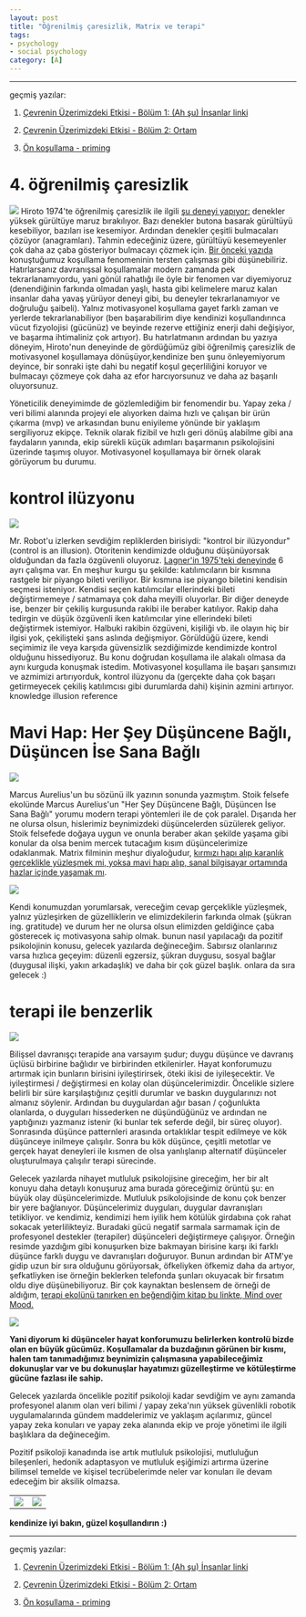 ```yaml
---
layout: post
title: "Öğrenilmiş çaresizlik, Matrix ve terapi"
tags:
- psychology
- social psychology
category: [A]
---
```



-------
geçmiş yazılar:

1. [Çevrenin Üzerimizdeki Etkisi - Bölüm 1: (Ah şu) İnsanlar linki](https://unnamed-idea.github.io/writing/2024/02/01/%C3%A7evrenin-etkisi) 

2. [Çevrenin Üzerimizdeki Etkisi - Bölüm 2: Ortam](https://unnamed-idea.github.io/writing/2024/02/20/%C3%A7evrenin-etkisi-b%C3%B6l%C3%BCm2) 

3. [Ön koşullama - priming](https://unnamed-idea.github.io/writing/2025/05/01/kosullama) 


# 4. öğrenilmiş çaresizlik
![](/assets/img/blog/priming2/lh.png)
Hiroto 1974'te öğrenilmiş çaresizlik ile ilgili [şu deneyi yapıyor:](https://psycnet.apa.org/record/1974-24488-001) denekler yüksek gürültüye maruz bırakılıyor. Bazı denekler butona basarak gürültüyü kesebiliyor, bazıları ise kesemiyor. Ardından denekler çeşitli bulmacaları çözüyor (anagramları). Tahmin edeceğiniz üzere, gürültüyü kesemeyenler çok daha az çaba gösteriyor bulmacayı çözmek için. [Bir önceki yazıda](https://unnamed-idea.github.io/writing/2025/05/01/kosullama) konuştuğumuz koşullama fenomeninin tersten çalışması gibi düşünebiliriz. Hatırlarsanız davranışsal koşullamalar modern zamanda pek tekrarlanamıyordu, yani gönül rahatlığı ile öyle bir fenomen var diyemiyoruz (denendiğinin farkında olmadan yaşlı, hasta gibi kelimelere maruz kalan insanlar daha yavaş yürüyor deneyi gibi, bu deneyler tekrarlanamıyor ve doğruluğu şaibeli). Yalnız motivasyonel koşullama gayet farklı zaman ve yerlerde tekrarlanabiliyor (ben başarabilirim diye kendinizi koşullandırınca vücut fizyolojisi (gücünüz) ve beyinde rezerve ettiğiniz enerji dahi değişiyor, ve başarma ihtimaliniz çok artıyor). Bu hatırlatmanın ardından bu yazıya döneyim, Hiroto'nun deneyinde de gördüğümüz gibi öğrenilmiş çaresizlik de motivasyonel koşullamaya dönüşüyor,kendinize ben şunu önleyemiyorum deyince, bir sonraki işte dahi bu negatif koşul geçerliliğini koruyor ve bulmacayı çözmeye çok daha az efor harcıyorsunuz ve daha az başarılı oluyorsunuz. 

Yöneticilik deneyimimde de gözlemlediğim bir fenomendir bu. Yapay zeka / veri bilimi alanında projeyi ele alıyorken daima hızlı ve çalışan bir ürün çıkarma (mvp) ve arkasından bunu eniyileme yönünde bir yaklaşım sergiliyoruz ekipçe. Teknik olarak fizibil ve hızlı geri dönüş alabilme gibi ana faydaların yanında, ekip sürekli küçük adımları başarmanın psikolojisini üzerinde taşımış oluyor. Motivasyonel koşullamaya bir örnek olarak görüyorum bu durumu.

# kontrol ilüzyonu
![](/assets/img/blog/priming2/pds.png)

Mr. Robot'u izlerken sevdiğim repliklerden birisiydi: "kontrol bir ilüzyondur" (control is an illusion). Otoritenin kendimizde olduğunu düşünüyorsak olduğundan da fazla özgüvenli oluyoruz. [Lagner'in 1975'teki deneyinde](https://psycnet.apa.org/record/1977-03333-001) 6 ayrı çalışma var. En meşhur kurgu şu şekilde: katılımcıların bir kısmına rastgele bir piyango bileti veriliyor. Bir kısmına ise piyango biletini kendisin seçmesi isteniyor. Kendisi seçen katılımcılar ellerindeki bileti değiştirmemeye / satmamaya çok daha meyilli oluyorlar. Bir diğer deneyde ise, benzer bir çekiliş kurgusunda rakibi ile beraber katılıyor. Rakip daha tedirgin ve düşük özgüvenli iken katılımcılar yine ellerindeki bileti değiştirmek istemiyor. Halbuki rakibin özgüveni, kişiliği vb. ile olayın hiç bir ilgisi yok, çekilişteki şans aslında değişmiyor. Görüldüğü üzere, kendi seçimimiz ile veya karşıda güvensizlik sezdiğimizde kendimizde kontrol olduğunu hissediyoruz. Bu konu doğrudan koşullama ile alakalı olmasa da aynı kurguda konuşmak istedim. Motivasyonel koşullama ile başarı şansımızı ve azmimizi artırıyorduk, kontrol ilüzyonu da (gerçekte daha çok başarı getirmeyecek çekiliş katılımcısı gibi durumlarda dahi) kişinin azmini artırıyor. knowledge illusion reference

# Mavi Hap: Her Şey Düşüncene Bağlı, Düşüncen İse Sana Bağlı
![](/assets/img/blog/priming2/map.png)

Marcus Aurelius'un bu sözünü ilk yazının sonunda yazmıştım. Stoik felsefe ekolünde Marcus Aurelius'un "Her Şey Düşüncene Bağlı, Düşüncen İse Sana Bağlı" yorumu modern terapi yöntemleri ile de çok paralel. Dışarıda her ne olursa olsun, hislerimiz beynimizdeki düşüncelerden süzülerek geliyor. Stoik felsefede doğaya uygun ve onunla beraber akan şekilde yaşama gibi konular da olsa benim mercek tutacağım kısım düşüncelerimize odaklanmak. Matrix filminin meşhur diyaloğudur, [kırmızı hapı alıp karanlık gerçeklikle yüzleşmek mi, yoksa mavi hapı alıp, sanal bilgisayar ortamında hazlar içinde yaşamak mı](https://en.wikipedia.org/wiki/Red_pill_and_blue_pill). 

![](/assets/img/blog/priming2/matrix.jpg)


Kendi konumuzdan yorumlarsak, vereceğim cevap gerçeklikle yüzleşmek, yalnız yüzleşirken de güzelliklerin ve elimizdekilerin farkında olmak (şükran ing. gratitude) ve durum her ne olursa olsun elimizden geldiğince çaba gösterecek iç motivasyona sahip olmak. bunun nasıl yapılacağı da pozitif psikolojinin konusu, gelecek yazılarda değineceğim. Sabırsız olanlarınız varsa hızlıca geçeyim: düzenli egzersiz, şükran duygusu, sosyal bağlar (duygusal ilişki, yakın arkadaşlık) ve daha bir çok güzel başlık. onlara da sıra gelecek :)

# terapi ile benzerlik
![](/assets/img/blog/priming2/diag.png)

Bilişsel davranışçı terapide ana varsayım şudur; duygu düşünce ve davranış üçlüsü birbirine bağlıdır ve birbirinden etkilenirler. Hayat konforumuzu artırmak için bunların birisini iyileştirirsek, öteki ikisi de iyileşecektir. Ve iyileştirmesi / değiştirmesi en kolay olan düşüncelerimizdir. Öncelikle sizlere belirli bir süre karşılaştığınız çeşitli durumlar ve baskın duygularınızı not almanız söylenir. Ardından bu duygulardan ağır basan / çoğunlukta olanlarda, o duyguları hissederken ne düşündüğünüz ve ardından ne yaptığınızı yazmanız istenir (ki bunlar tek seferde değil, bir süreç oluyor). Sonrasında düşünce patternleri arasında ortaklıklar tespit edilmeye ve kök düşünceye inilmeye çalışılır. Sonra bu kök düşünce, çeşitli metotlar ve gerçek hayat deneyleri ile kısmen de olsa yanlışlanıp alternatif düşünceler oluşturulmaya çalışılır terapi sürecinde. 

Gelecek yazılarda nihayet mutluluk psikolojisine gireceğim, her bir alt konuyu daha detaylı konuşuruz ama burada göreceğimiz örüntü şu: en büyük olay düşüncelerimizde. Mutluluk psikolojisinde de konu çok benzer bir yere bağlanıyor. Düşüncelerimiz duyguları, duygular davranışları tetikliyor. ve kendimiz, kendimizi hem iyilik hem kötülük girdabına çok rahat sokacak yeterlilikteyiz. Buradaki gücü negatif sarmala sarmamak için de profesyonel destekler (terapiler) düşünceleri değiştirmeye çalışıyor. Örneğin resimde yazdığım gibi konuşurken bize bakmayan birisine karşı iki farklı düşünce farklı duygu ve davranışları doğuruyor. Bunun ardından bir ATM'ye gidip uzun bir sıra olduğunu görüyorsak, öfkeliyken öfkemiz daha da artıyor, şefkatliyken ise örneğin beklerken telefonda şunları okuyacak bir fırsatım oldu diye düşünebiliyoruz. Bir çok kaynaktan beslensem de örneği de aldığım, [terapi ekolünü tanırken en beğendiğim kitap bu linkte, Mind over Mood.](https://www.mindovermood.com/thoughts-feelings-action/)


![](/assets/img/blog/priming2/a4c96e1ce26cde9fbf00d1e8f6181adb.jpg)


**Yani diyorum ki düşünceler hayat konforumuzu belirlerken kontrolü bizde olan en büyük gücümüz. Koşullamalar da buzdağının görünen bir kısmı, halen tam tanımadığımız beynimizin çalışmasına yapabileceğimiz dokunuşlar var ve bu dokunuşlar hayatımızı güzelleştirme ve kötüleştirme gücüne fazlası ile sahip.**

Gelecek yazılarda öncelikle pozitif psikoloji kadar sevdiğim ve aynı zamanda profesyonel alanım olan  veri bilimi / yapay zeka'nın yüksek güvenlikli robotik uygulamalarında gündem maddelerimiz ve yaklaşım açılarımız, güncel yapay zeka konuları ve yapay zeka alanında ekip ve proje yönetimi ile ilgili başlıklara da değineceğim. 

Pozitif psikoloji kanadında ise artık mutluluk psikolojisi, mutluluğun bileşenleri, hedonik adaptasyon ve mutluluk eşiğimizi artırma üzerine bilimsel temelde ve kişisel tecrübelerimde neler var konuları ile devam edeceğim bir aksilik olmazsa.



  |                                                                                                                                        |                                                                                                        |
  | -------------------------------------------------------------------------------------------------------------------------------------- | ------------------------------------------------------------------------------------------------------ |
  | ![](/assets/img/blog/priming2/rep.png) | ![](/assets/img/blog/priming2/bye.png)
  


**kendinize iyi bakın, güzel koşullandırın :)**




-------
geçmiş yazılar:

1. [Çevrenin Üzerimizdeki Etkisi - Bölüm 1: (Ah şu) İnsanlar linki](https://unnamed-idea.github.io/writing/2024/02/01/%C3%A7evrenin-etkisi) 

2. [Çevrenin Üzerimizdeki Etkisi - Bölüm 2: Ortam](https://unnamed-idea.github.io/writing/2024/02/20/%C3%A7evrenin-etkisi-b%C3%B6l%C3%BCm2) 

3. [Ön koşullama - priming](https://unnamed-idea.github.io/writing/2025/05/01/kosullama) 
